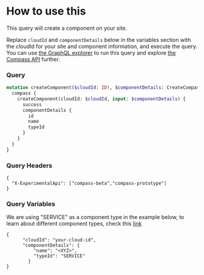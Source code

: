 # How to use this

This query will create a component on your site.

Replace `cloudId` and `componentDetails` below in the variables section with the cloudId for your site and component information, and execute the query. You can use [the GraphQL explorer](https://developer.atlassian.com/cloud/compass/graphql/explorer/) to run this query and explore [the Compass API](https://developer.atlassian.com/cloud/compass/graphql/) further.

### Query

```graphql
mutation createComponent($cloudId: ID!, $componentDetails: CreateCompassComponentInput!) {
  compass {
    createComponent(cloudId: $cloudId, input: $componentDetails) {
      success
      componentDetails {
        id
        name
        typeId
      }    
    }
  }
}

```

### Query Headers

```
{
  "X-ExperimentalApi": ["compass-beta","compass-prototype"]
}
```

### Query Variables

We are using "SERVICE" as a component type in the example below, to learn about different component types, check this [link](https://developer.atlassian.com/cloud/compass/components/what-is-a-component/#component-types)

```
{
      "cloudId": "your-cloud-id",
      "componentDetails": {
          "name": "<XYZ>",
          "typeId": "SERVICE"
        }
}
```
